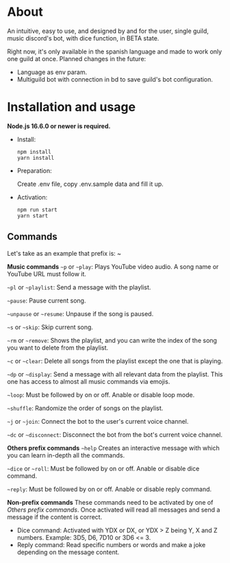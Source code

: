 # About

An intuitive, easy to use, and designed by and for the user, single guild, music discord's bot, with dice function, in BETA state.

Right now, it's only available in the spanish language and made to work only one guild at once.
Planned changes in the future:

-   Language as env param.
-   Multiguild bot with connection in bd to save guild's bot configuration.

# Installation and usage

**Node.js 16.6.0 or newer is required.**

-   Install:

    ```
    npm install
    yarn install
    ```

-   Preparation:

    Create .env file, copy .env.sample data and fill it up.

-   Activation:
    ```
    npm run start
    yarn start
    ```

## Commands

Let's take as an example that prefix is: ~

**Music commands**
`~p` or `~play`: Plays YouTube video audio. A song name or YouTube URL must follow it.

`~pl` or `~playlist`: Send a message with the playlist.

`~pause`: Pause current song.

`~unpause` or `~resume`: Unpause if the song is paused.

`~s` or `~skip`: Skip current song.

`~rm` or `~remove`: Shows the playlist, and you can write the index of the song you want to delete from the playlist.

`~c` or `~clear`: Delete all songs from the playlist except the one that is playing.

`~dp` or `~display`: Send a message with all relevant data from the playlist. This one has access to almost all music commands via emojis.

`~loop`: Must be followed by on or off. Anable or disable loop mode.

`~shuffle`: Randomize the order of songs on the playlist.

`~j` or `~join`: Connect the bot to the user's current voice channel.

`~dc` or `~disconnect`: Disconnect the bot from the bot's current voice channel.

**Others prefix commands**
`~help` Creates an interactive message with which you can learn in-depth all the commands.

`~dice` or `~roll`: Must be followed by on or off. Anable or disable dice command.

`~reply`: Must be followed by on or off. Anable or disable reply command.

**Non-prefix commands**
These commands need to be activated by one of _Others prefix commands_. Once activated will read all messages and send a message if the content is correct.

-   Dice command: Activated with YDX or DX, or YDX > Z being Y, X and Z numbers. Example: 3D5, D6, 7D10 or 3D6 <= 3.
-   Reply command: Read specific numbers or words and make a joke depending on the message content.
